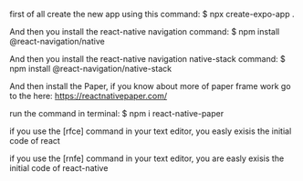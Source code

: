 first of all create the new app using this command: 
$ npx create-expo-app .

And then you install the react-native navigation command: 
$ npm install @react-navigation/native

And then you install the react-native navigation native-stack command:
$ npm install @react-navigation/native-stack


And then install the Paper, if you know about more of paper frame work go to the here: 
https://reactnativepaper.com/

run the command in terminal:
$ npm i react-native-paper


if you use the [rfce] command in your text editor, you easly exisis
the initial code of react 


if you use the [rnfe] command in your text editor, you are easly exisis
the initial code of react-native 